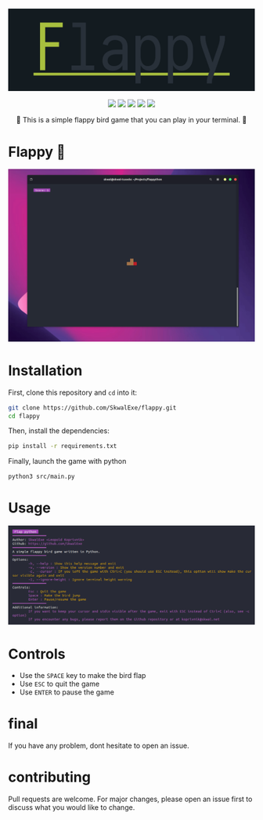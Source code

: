 
<p align="center">
  <img src="assets/logo.png">
</p>

<p align="center">
  <img src="https://img.shields.io/github/license/SkwalExe/flappy?style=for-the-badge">
  <img src="https://img.shields.io/github/stars/SkwalExe/flappy?style=for-the-badge">
  <img src="https://img.shields.io/github/issues/SkwalExe/flappy?color=blueviolet&style=for-the-badge">
  <img src="https://img.shields.io/github/forks/SkwalExe/flappy?color=teal&style=for-the-badge">
  <img src="https://img.shields.io/github/issues-pr/SkwalExe/flappy?color=tomato&style=for-the-badge">

</p>

<p align="center">💠 This is a simple flappy bird game that you can play in your terminal. 💠</p>

# Flappy 🐤

![demo](assets/demo.gif)

# Installation

First, clone this repository and `cd` into it:

```bash
git clone https://github.com/SkwalExe/flappy.git
cd flappy
```

Then, install the dependencies:

```bash
pip install -r requirements.txt
```

Finally, launch the game with python
    
```bash
python3 src/main.py
```

# Usage

![Usage](assets/usage.png)

# Controls

- Use the `SPACE` key to make the bird flap
- Use `ESC` to quit the game
- Use `ENTER` to pause the game

# final

If you have any problem, dont hesitate to open an issue.

# contributing

Pull requests are welcome. For major changes, please open an issue first to discuss what you would like to change.    